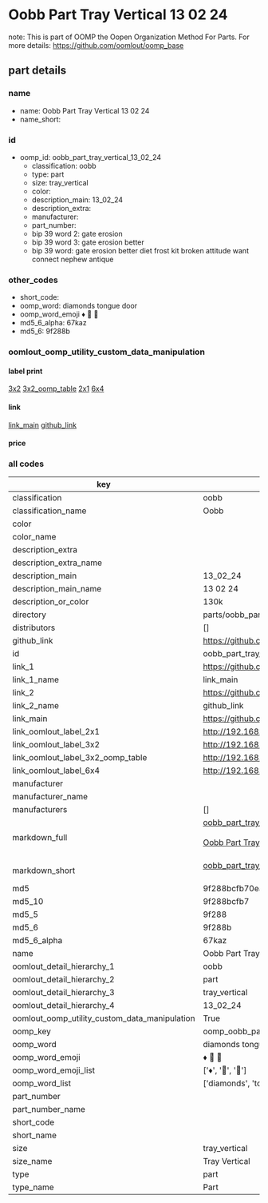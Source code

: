 # Oobb Part Tray Vertical 13 02 24  

note: This is part of OOMP the Oopen Organization Method For Parts. For more details: https://github.com/oomlout/oomp_base

##  part details





### name
* name: Oobb Part Tray Vertical 13 02 24
* name_short: 
### id
* oomp_id: oobb_part_tray_vertical_13_02_24
  * classification: oobb
  * type: part
  * size: tray_vertical
  * color: 
  * description_main: 13_02_24
  * description_extra: 
  * manufacturer: 
  * part_number: 
  * bip 39 word 2: gate erosion
  * bip 39 word 3: gate erosion better
  * bip 39 word: gate erosion better diet frost kit broken attitude want connect nephew antique

### other_codes
* short_code: 
* oomp_word: diamonds tongue door
* oomp_word_emoji :diamonds: :tongue: :door:
* md5_6_alpha: 67kaz
* md5_6: 9f288b






### oomlout_oomp_utility_custom_data_manipulation
#### label print
[3x2](http://192.168.1.245:1112/?label=oomp%2067kaz)
[3x2_oomp_table](http://192.168.1.107:1112/?label=oomp%2067kaz)
[2x1](http://192.168.1.242:1112/?label=oomp%2067kaz)
[6x4](http://192.168.1.55:1112/?label=oomp%2067kaz)    

#### link

[link_main](https://github.com/oomlout/oomlout_oomp_current_version_messy/tree/main/parts/oobb_part_tray_vertical_13_02_24) [github_link](https://github.com/oomlout/oomlout_oomp_part_src/tree/main/parts/oobb_part_tray_vertical_13_02_24)                             

#### price







### all codes 
| key | value |  
| --- | --- |  
| classification | oobb |  
| classification_name | Oobb |  
| color |  |  
| color_name |  |  
| description_extra |  |  
| description_extra_name |  |  
| description_main | 13_02_24 |  
| description_main_name | 13 02 24 |  
| description_or_color | 130k |  
| directory | parts/oobb_part_tray_vertical_13_02_24 |  
| distributors | [] |  
| github_link | https://github.com/oomlout/oomlout_oomp_part_src/tree/main/parts/oobb_part_tray_vertical_13_02_24 |  
| id | oobb_part_tray_vertical_13_02_24 |  
| link_1 | https://github.com/oomlout/oomlout_oomp_current_version_messy/tree/main/parts/oobb_part_tray_vertical_13_02_24 |  
| link_1_name | link_main |  
| link_2 | https://github.com/oomlout/oomlout_oomp_part_src/tree/main/parts/oobb_part_tray_vertical_13_02_24 |  
| link_2_name | github_link |  
| link_main | https://github.com/oomlout/oomlout_oomp_current_version_messy/tree/main/parts/oobb_part_tray_vertical_13_02_24 |  
| link_oomlout_label_2x1 | http://192.168.1.242:1112/?label=oomp%2067kaz |  
| link_oomlout_label_3x2 | http://192.168.1.245:1112/?label=oomp%2067kaz |  
| link_oomlout_label_3x2_oomp_table | http://192.168.1.107:1112/?label=oomp%2067kaz |  
| link_oomlout_label_6x4 | http://192.168.1.55:1112/?label=oomp%2067kaz |  
| manufacturer |  |  
| manufacturer_name |  |  
| manufacturers | [] |  
| markdown_full | [oobb_part_tray_vertical_13_02_24](https://github.com/oomlout/oomlout_oomp_current_version_messy/tree/main/parts/oobb_part_tray_vertical_13_02_24)<br>[](https://github.com/oomlout/oomlout_oomp_current_version_messy/tree/main/parts/oobb_part_tray_vertical_13_02_24)<br>[Oobb Part Tray Vertical 13 02 24](https://github.com/oomlout/oomlout_oomp_current_version_messy/tree/main/parts/oobb_part_tray_vertical_13_02_24)<br><br> |  
| markdown_short | [oobb_part_tray_vertical_13_02_24](https://github.com/oomlout/oomlout_oomp_current_version_messy/tree/main/parts/oobb_part_tray_vertical_13_02_24)<br><br> |  
| md5 | 9f288bcfb70ea391ebaeb3da2b132b02 |  
| md5_10 | 9f288bcfb7 |  
| md5_5 | 9f288 |  
| md5_6 | 9f288b |  
| md5_6_alpha | 67kaz |  
| name | Oobb Part Tray Vertical 13 02 24 |  
| oomlout_detail_hierarchy_1 | oobb |  
| oomlout_detail_hierarchy_2 | part |  
| oomlout_detail_hierarchy_3 | tray_vertical |  
| oomlout_detail_hierarchy_4 | 13_02_24 |  
| oomlout_oomp_utility_custom_data_manipulation | True |  
| oomp_key | oomp_oobb_part_tray_vertical_13_02_24 |  
| oomp_word | diamonds tongue door |  
| oomp_word_emoji | :diamonds: :tongue: :door: |  
| oomp_word_emoji_list | [':diamonds:', ':tongue:', ':door:'] |  
| oomp_word_list | ['diamonds', 'tongue', 'door'] |  
| part_number |  |  
| part_number_name |  |  
| short_code |  |  
| short_name |  |  
| size | tray_vertical |  
| size_name | Tray Vertical |  
| type | part |  
| type_name | Part |  
